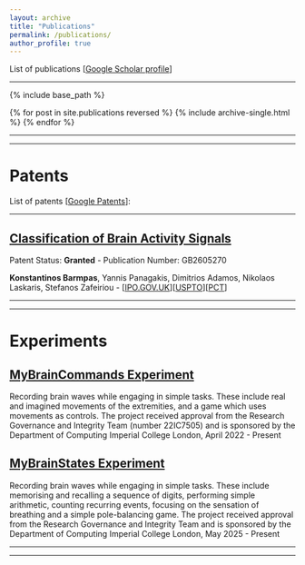 ```yaml
---
layout: archive
title: "Publications"
permalink: /publications/
author_profile: true
---
```


List of publications [[Google Scholar profile](https://scholar.google.com/citations?user=JkRlsiQAAAAJ&hl=el&oi=ao)]

---

{% include base_path %}

{% for post in site.publications reversed %}
  {% include archive-single.html %}
{% endfor %}


---
---

# Patents

List of patents [[Google Patents](https://patents.google.com/?inventor=Barmpas+Konstantinos)]:

--- 

## [Classification of Brain Activity Signals](https://patentimages.storage.googleapis.com/f5/1e/9e/fdf699480cc79f/GB2605270A.pdf) 
Patent Status: **Granted** - Publication Number: GB2605270 <br />

**Konstantinos Barmpas**, Yannis Panagakis, Dimitrios Adamos, Nikolaos Laskaris, Stefanos Zafeiriou - [[IPO.GOV.UK](https://www.ipo.gov.uk/p-ipsum/Case/PublicationNumber/GB2605270)][[USPTO](https://patents.google.com/patent/US20250127636A1/en)][[PCT](https://patentscope.wipo.int/search/en/detail.jsf?docId=WO2023148471&_cid=P12-LT5KQI-42101-1)] 

--- 
--- 

# Experiments

## [MyBrainCommands Experiment](https://mybraincommands.doc.ic.ac.uk/) 
Recording brain waves while engaging in simple tasks. These include real and imagined movements of the extremities, and a game which uses movements as controls. The project received approval from the Research Governance and Integrity Team (number 22IC7505) and is sponsored by the Department of Computing Imperial College London, April 2022 - Present

## [MyBrainStates Experiment](https://mybrainstates.doc.ic.ac.uk/) 
Recording brain waves while engaging in simple tasks. These include memorising and recalling a sequence of digits, performing simple arithmetic, counting recurring events, focusing on the sensation of breathing and a simple pole-balancing game. The project received approval from the Research Governance and Integrity Team and is sponsored by the Department of Computing Imperial College London, May 2025 - Present

--- 
--- 

